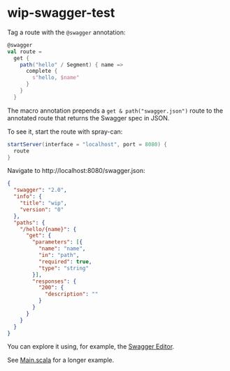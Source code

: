 # wip-swagger-test

Tag a route with the `@swagger` annotation:

```scala
@swagger
val route =
  get {
    path("hello" / Segment) { name =>
      complete {
        s"hello, $name"
      }
    }
  }
```

The macro annotation prepends a `get & path("swagger.json")` route to the
annotated route that returns the Swagger spec in JSON.

To see it, start the route with spray-can:

```scala
startServer(interface = "localhost", port = 8080) {
  route
}
```

Navigate to http://localhost:8080/swagger.json:

```json
{
  "swagger": "2.0",
  "info": {
    "title": "wip",
    "version": "0"
  },
  "paths": {
    "/hello/{name}": {
      "get": {
        "parameters": [{
          "name": "name",
          "in": "path",
          "required": true,
          "type": "string"
        }],
        "responses": {
          "200": {
            "description": ""
          }
        }
      }
    }
  }
}
```

You can explore it using, for example, the [Swagger
Editor](http://editor.swagger.io/).

See [Main.scala](core/src/main/scala/Main.scala) for a longer example.
